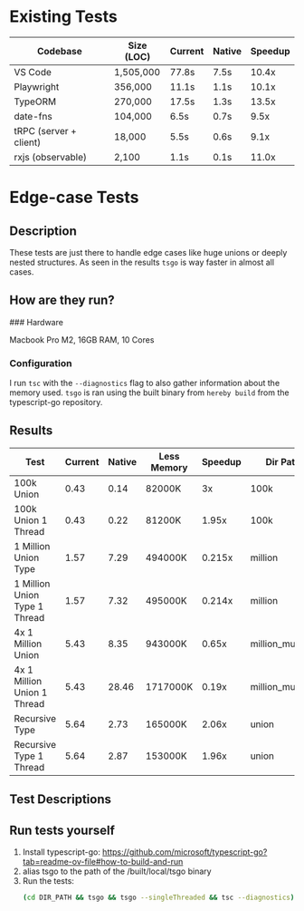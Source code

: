 # Existing Tests

| Codebase               | Size (LOC) | Current | Native | Speedup |
| ---------------------- | ---------- | ------- | ------ | ------- |
| VS Code                | 1,505,000  | 77.8s   | 7.5s   | 10.4x   |
| Playwright             | 356,000    | 11.1s   | 1.1s   | 10.1x   |
| TypeORM                | 270,000    | 17.5s   | 1.3s   | 13.5x   |
| date-fns               | 104,000    | 6.5s    | 0.7s   | 9.5x    |
| tRPC (server + client) | 18,000     | 5.5s    | 0.6s   | 9.1x    |
| rxjs (observable)      | 2,100      | 1.1s    | 0.1s   | 11.0x   |

# Edge-case Tests

## Description

These tests are just there to handle edge cases like huge unions or deeply nested structures. As seen in the results `tsgo` is way faster in almost all cases.

## How are they run?

### Hardware

Macbook Pro M2, 16GB RAM, 10 Cores

### Configuration

I run `tsc` with the `--diagnostics` flag to also gather information about the memory used. `tsgo` is ran using the built binary from `hereby build` from the typescript-go repository.

## Results

| Test                          | Current | Native | Less Memory | Speedup | Dir Path         |
| ----------------------------- | ------- | ------ | ----------- | ------- | ---------------- |
| 100k Union                    | 0.43    | 0.14   | 82000K      | 3x      | 100k             |
| 100k Union 1 Thread           | 0.43    | 0.22   | 81200K      | 1.95x   | 100k             |
| 1 Million Union Type          | 1.57    | 7.29   | 494000K     | 0.215x  | million          |
| 1 Million Union Type 1 Thread | 1.57    | 7.32   | 495000K     | 0.214x  | million          |
| 4x 1 Million Union            | 5.43    | 8.35   | 943000K     | 0.65x   | million_multiple |
| 4x 1 Million Union 1 Thread   | 5.43    | 28.46  | 1717000K    | 0.19x   | million_multiple |
| Recursive Type                | 5.64    | 2.73   | 165000K     | 2.06x   | union            |
| Recursive Type 1 Thread       | 5.64    | 2.87   | 153000K     | 1.96x   | union            |

## Test Descriptions

## Run tests yourself

1. Install typescript-go: https://github.com/microsoft/typescript-go?tab=readme-ov-file#how-to-build-and-run
2. alias tsgo to the path of the /built/local/tsgo binary
3. Run the tests:
   ```bash
   (cd DIR_PATH && tsgo && tsgo --singleThreaded && tsc --diagnostics);
   ```

